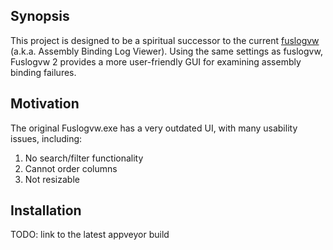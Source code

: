
## Synopsis

This project is designed to be a spiritual successor to the current [fuslogvw](https://msdn.microsoft.com/en-us/library/e74a18c4.aspx) (a.k.a. Assembly Binding Log Viewer). Using the same settings as fuslogvw, Fuslogvw 2 provides a more user-friendly GUI for examining assembly binding failures.

## Motivation

The original Fuslogvw.exe has a very outdated UI, with many usability issues, including:
1. No search/filter functionality
2. Cannot order columns
3. Not resizable

## Installation

TODO: link to the latest appveyor build